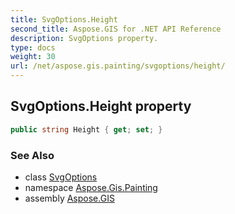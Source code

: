 ```yaml
---
title: SvgOptions.Height
second_title: Aspose.GIS for .NET API Reference
description: SvgOptions property. 
type: docs
weight: 30
url: /net/aspose.gis.painting/svgoptions/height/
---
```

## SvgOptions.Height property

```csharp
public string Height { get; set; }
```

### See Also

* class [SvgOptions](../)
* namespace [Aspose.Gis.Painting](../../svgoptions/)
* assembly [Aspose.GIS](../../../)



